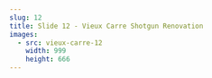 ```yaml
---
slug: 12
title: Slide 12 - Vieux Carre Shotgun Renovation
images:
  - src: vieux-carre-12
    width: 999
    height: 666
---
```

